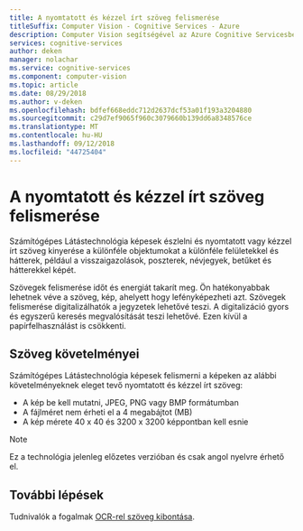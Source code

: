 ```yaml
---
title: A nyomtatott és kézzel írt szöveg felismerése
titleSuffix: Computer Vision - Cognitive Services - Azure
description: Computer Vision segítségével az Azure Cognitive Servicesben képeken nyomtatott és kézzel írt szöveg felismerése kapcsolatos fogalmakat.
services: cognitive-services
author: deken
manager: nolachar
ms.service: cognitive-services
ms.component: computer-vision
ms.topic: article
ms.date: 08/29/2018
ms.author: v-deken
ms.openlocfilehash: bdfef668eddc712d2637dcf53a01f193a3204880
ms.sourcegitcommit: c29d7ef9065f960c3079660b139dd6a8348576ce
ms.translationtype: MT
ms.contentlocale: hu-HU
ms.lasthandoff: 09/12/2018
ms.locfileid: "44725404"
---
```

# <a name="recognizing-printed-and-handwritten-text"></a>A nyomtatott és kézzel írt szöveg felismerése

Számítógépes Látástechnológia képesek észlelni és nyomtatott vagy kézzel írt szöveg kinyerése a különféle objektumokat a különféle felületekkel és hátterek, például a visszaigazolások, poszterek, névjegyek, betűket és hátterekkel képét.

Szövegek felismerése időt és energiát takarít meg. Ön hatékonyabbak lehetnek véve a szöveg, kép, ahelyett hogy lefényképezheti azt. Szövegek felismerése digitalizálhatók a jegyzetek lehetővé teszi. A digitalizáció gyors és egyszerű keresés megvalósítását teszi lehetővé. Ezen kívül a papírfelhasználást is csökkenti.

## <a name="text-recognition-requirements"></a>Szöveg követelményei

Számítógépes Látástechnológia képesek felismerni a képeken az alábbi követelményeknek eleget tevő nyomtatott és kézzel írt szöveg:

- A kép be kell mutatni, JPEG, PNG vagy BMP formátumban
- A fájlméret nem érheti el a 4 megabájtot (MB)
- A kép mérete 40 x 40 és 3200 x 3200 képpontban kell esnie

> [!NOTE]
> Ez a technológia jelenleg előzetes verzióban és csak angol nyelvre érhető el.

## <a name="next-steps"></a>További lépések

Tudnivalók a fogalmak [OCR-rel szöveg kibontása](concept-extracting-text-ocr.md).